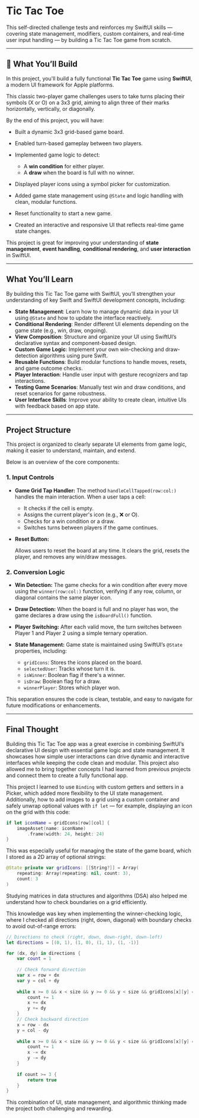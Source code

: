 # Tic Tac Toe

This self-directed challenge tests and reinforces my SwiftUI skills — covering state management, modifiers, custom containers, and real-time user input handling — by building  a Tic Tac Toe game from scratch.

---

## 🎯 What You’ll Build

In this project, you'll build a fully functional **Tic Tac Toe** game using **SwiftUI**, a modern UI framework for Apple platforms. 

This classic two-player game challenges users to take turns placing their symbols (X or O) on a 3x3 grid, aiming to align three of their marks horizontally, vertically, or diagonally.

By the end of this project, you will have:

* Built a dynamic 3x3 grid-based game board.
* Enabled turn-based gameplay between two players.
* Implemented game logic to detect:

  * A **win condition** for either player.
  * A **draw** when the board is full with no winner.
* Displayed player icons using a symbol picker for customization.
* Added game state management using `@State` and logic handling with clean, modular functions.
* Reset functionality to start a new game.
* Created an interactive and responsive UI that reflects real-time game state changes.

This project is great for improving your understanding of **state management**, **event handling**, **conditional rendering**, and **user interaction** in SwiftUI.

---

## What You’ll Learn

By building this Tic Tac Toe game with SwiftUI, you’ll strengthen your understanding of key Swift and SwiftUI development concepts, including:

* **State Management**: Learn how to manage dynamic data in your UI using `@State` and how to update the interface reactively.
* **Conditional Rendering**: Render different UI elements depending on the game state (e.g., win, draw, ongoing).
* **View Composition**: Structure and organize your UI using SwiftUI’s declarative syntax and component-based design.
* **Custom Game Logic**: Implement your own win-checking and draw-detection algorithms using pure Swift.
* **Reusable Functions**: Build modular functions to handle moves, resets, and game outcome checks.
* **Player Interaction**: Handle user input with gesture recognizers and tap interactions.
* **Testing Game Scenarios**: Manually test win and draw conditions, and reset scenarios for game robustness.
* **User Interface Skills**: Improve your ability to create clean, intuitive UIs with feedback based on app state.

---


## Project Structure

This project is organized to clearly separate UI elements from game logic, making it easier to understand, maintain, and extend. 

Below is an overview of the core components:

### 1. Input Controls

* **Game Grid Tap Handler:**
  The method `handleCellTapped(row:col:)` handles the main interaction. When a user taps a cell:

  * It checks if the cell is empty.
  * Assigns the current player's icon (e.g., ❌ or ⭘).
  * Checks for a win condition or a draw.
  * Switches turns between players if the game continues.

* **Reset Button:**

  Allows users to reset the board at any time. It clears the grid, resets the player, and removes any win/draw messages.

### 2. Conversion Logic

* **Win Detection:**
  The game checks for a win condition after every move using the `winner(row:col:)` function, verifying if any row, column, or diagonal contains the same player icon.

* **Draw Detection:**
  When the board is full and no player has won, the game declares a draw using the `isBoardFull()` function.

* **Player Switching:**
  After each valid move, the turn switches between Player 1 and Player 2 using a simple ternary operation.

* **State Management:**
  Game state is maintained using SwiftUI’s `@State` properties, including:

  * `gridIcons`: Stores the icons placed on the board.
  * `selectedUser`: Tracks whose turn it is.
  * `isWinner`: Boolean flag if there's a winner.
  * `isDraw`: Boolean flag for a draw.
  * `winnerPlayer`: Stores which player won.

This separation ensures the code is clean, testable, and easy to navigate for future modifications or enhancements.

---

## Final Thought

Building this Tic Tac Toe app was a great exercise in combining SwiftUI’s declarative UI design with essential game logic and state management. It showcases how simple user interactions can drive dynamic and interactive 
interfaces while keeping the code clean and modular. This project also allowed me to bring together concepts I had learned from previous projects and connect them to create a fully functional app.

This project I learned to use `Binding` with custom getters and setters in a Picker, which added more flexibility to the UI state management. Additionally, how to add images to a grid using a custom container and safely 
unwrap optional values with `if let` — for example, displaying an icon on the grid with this code:

```swift
if let iconName = gridIcons[row][col] {
    imageAsset(name: iconName)
        .frame(width: 24, height: 24)
}
```

This was especially useful for managing the state of the game board, which I stored as a 2D array of optional strings:

```swift
@State private var gridIcons: [[String?]] = Array(
    repeating: Array(repeating: nil, count: 3),
    count: 3
)
```

Studying matrices in data structures and algorithms (DSA) also helped me understand how to check boundaries on a grid efficiently. 

This knowledge was key when implementing the winner-checking logic, where I checked all directions (right, down, diagonal) with boundary checks to avoid out-of-range errors:

```swift
// Directions to check (right, down, down-right, down-left)
let directions = [(0, 1), (1, 0), (1, 1), (1, -1)]

for (dx, dy) in directions {
    var count = 1
    
    // Check forward direction
    var x = row + dx
    var y = col + dy
    
    while x >= 0 && x < size && y >= 0 && y < size && gridIcons[x][y] == player {
        count += 1
        x += dx
        y += dy
    }
    // Check backward direction
    x = row - dx
    y = col - dy
    
    while x >= 0 && x < size && y >= 0 && y < size && gridIcons[x][y] == player {
        count += 1
        x -= dx
        y -= dy
    }
    
    if count >= 3 {
        return true
    }
}
```

This combination of UI, state management, and algorithmic thinking made the project both challenging and rewarding.

